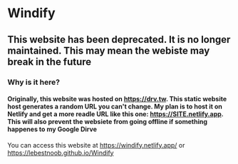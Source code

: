 # Windify

## This website has been deprecated. It is no longer maintained. This may mean the webiste may break in the future

### Why is it here?

#### Originally, this website was hosted on https://drv.tw. This static website host generates a random URL you can't change. My plan is to host it on Netlify and get a more readle URL like this one: https://SITE.netlify.app. This will also prevent the websiete from going offline if something happenes to my Google Dirve

You can access this website at https://windify.netlify.app/ or https://lebestnoob.github.io/Windify
